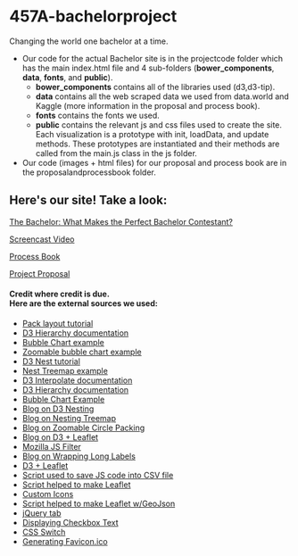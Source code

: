 # 457A-bachelorproject
Changing the world one bachelor at a time.

- Our code for the actual Bachelor site is in the projectcode folder which has the main index.html file and 4 sub-folders (**bower_components**, **data**, **fonts**, and **public**).
  - **bower_components** contains all of the libraries used (d3,d3-tip).
  - **data** contains all the web scraped data we used from data.world and Kaggle (more information in the proposal and process book).
  - **fonts** contains the fonts we used.
  - **public** contains the relevant js and css files used to create the site. Each visualization is a prototype with init, loadData, and update methods. These prototypes are instantiated and their methods are called from the main.js class in the js folder.
- Our code (images + html files) for our proposal and process book are in the proposalandprocessbook folder. 

## Here's our site! Take a look:
[The Bachelor: What Makes the Perfect Bachelor Contestant?](https://washuvis.github.io/bachelornation/projectcode/index.html)

[Screencast Video](https://youtu.be/pM6WCKNMDFw)

[Process Book](https://washuvis.github.io/bachelornation/proposalandprocessbook/processbook.html)

[Project Proposal](https://washuvis.github.io/bachelornation/proposalandprocessbook/finalProjectProposal.html)

#### Credit where credit is due.<br />Here are the external sources we used:
- [Pack layout tutorial](https://d3indepth.com/layouts/)
- [D3 Hierarchy documentation](https://github.com/d3/d3-hierarchy)
- [Bubble Chart example](https://bl.ocks.org/alokkshukla/3d6be4be0ef9f6977ec6718b2916d168)
- [Zoomable bubble chart example](https://observablehq.com/@d3/zoomable-circle-packing)
- [D3 Nest tutorial](https://amber.rbind.io/blog/2017/05/02/d3nest/)
- [Nest Treemap example](https://bl.ocks.org/mbostock/2838bf53e0e65f369f476afd653663a2)
- [D3 Interpolate documentation](https://github.com/d3/d3-interpolate)
- [D3 Hierarchy documentation](https://github.com/d3/d3-hierarchy)
- [Bubble Chart Example](https://bl.ocks.org/alokkshukla/3d6be4be0ef9f6977ec6718b2916d168)
- [Blog on D3 Nesting](https://amber.rbind.io/blog/2017/05/02/d3nest/)
- [Blog on Nesting Treemap](https://bl.ocks.org/mbostock/2838bf53e0e65f369f476afd653663a2)
- [Blog on Zoomable Circle Packing](https://observablehq.com/@d3/zoomable-circle-packing)
- [Blog on D3 + Leaflet](http://bl.ocks.org/1Cr18Ni9/d72b6ba95285b80fe4c7498e784a8e0c)
- [Mozilla JS Filter](https://developer.mozilla.org/en-US/docs/Web/JavaScript/Reference/Global_Objects/Array/filter)
- [Blog on Wrapping Long Labels](https://bl.ocks.org/mbostock/7555321)
- [D3 + Leaflet](https://bost.ocks.org/mike/leaflet/)
- [Script used to save JS code into CSV file](https://stackoverflow.com/questions/13405129/javascript-create-and-save-file)
- [Script helped to make Leaflet](https://leafletjs.com/examples/quick-start/)
- [Custom Icons](https://leafletjs.com/examples/custom-icons/)
- [Script helped to make Leaflet w/GeoJson](https://leafletjs.com/examples/geojson/)
- [jQuery tab](https://codepen.io/cssjockey/pen/jGzuK)
- [Displaying Checkbox Text](https://www.w3schools.com/howto/howto_js_display_checkbox_text.asp)
- [CSS Switch](https://www.w3schools.com/howto/howto_css_switch.asp)
- [Generating Favicon.ico](https://www.favicon-generator.org/)
